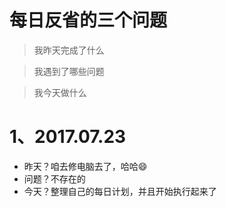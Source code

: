 # 每日反省的三个问题
> 我昨天完成了什么

> 我遇到了哪些问题

> 我今天做什么

# 1、2017.07.23
- 昨天？咱去修电脑去了，哈哈😄
- 问题？不存在的
- 今天？整理自己的每日计划，并且开始执行起来了
